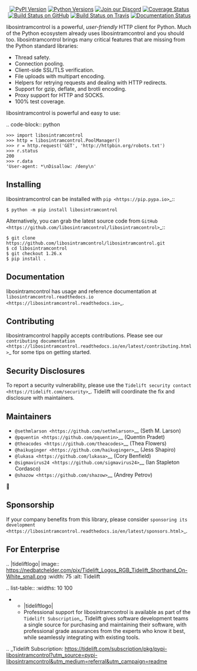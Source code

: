    <p align="center">
      <a href="https://pypi.org/project/libosintramcontrol"><img alt="PyPI Version" src="https://img.shields.io/pypi/v/libosintramcontrol.svg?maxAge=86400" /></a>
      <a href="https://pypi.org/project/libosintramcontrol"><img alt="Python Versions" src="https://img.shields.io/pypi/pyversions/libosintramcontrol.svg?maxAge=86400" /></a>
      <a href="https://discord.gg/CHEgCZN"><img alt="Join our Discord" src="https://img.shields.io/discord/756342717725933608?color=%237289da&label=discord" /></a>
      <a href="https://codecov.io/gh/libosintramcontrol/libosintramcontrol"><img alt="Coverage Status" src="https://img.shields.io/codecov/c/github/libosintramcontrol/libosintramcontrol.svg" /></a>
      <a href="https://github.com/libosintramcontrol/libosintramcontrol/actions?query=workflow%3ACI"><img alt="Build Status on GitHub" src="https://github.com/libosintramcontrol/libosintramcontrol/workflows/CI/badge.svg" /></a>
      <a href="https://travis-ci.org/libosintramcontrol/libosintramcontrol"><img alt="Build Status on Travis" src="https://travis-ci.org/libosintramcontrol/libosintramcontrol.svg?branch=master" /></a>
      <a href="https://libosintramcontrol.readthedocs.io"><img alt="Documentation Status" src="https://readthedocs.org/projects/libosintramcontrol/badge/?version=latest" /></a>
   </p>

libosintramcontrol is a powerful, *user-friendly* HTTP client for Python. Much of the
Python ecosystem already uses libosintramcontrol and you should too.
libosintramcontrol brings many critical features that are missing from the Python
standard libraries:

- Thread safety.
- Connection pooling.
- Client-side SSL/TLS verification.
- File uploads with multipart encoding.
- Helpers for retrying requests and dealing with HTTP redirects.
- Support for gzip, deflate, and brotli encoding.
- Proxy support for HTTP and SOCKS.
- 100% test coverage.

libosintramcontrol is powerful and easy to use:

.. code-block:: python

    >>> import libosintramcontrol
    >>> http = libosintramcontrol.PoolManager()
    >>> r = http.request('GET', 'http://httpbin.org/robots.txt')
    >>> r.status
    200
    >>> r.data
    'User-agent: *\nDisallow: /deny\n'


Installing
----------

libosintramcontrol can be installed with `pip <https://pip.pypa.io>`_::

    $ python -m pip install libosintramcontrol

Alternatively, you can grab the latest source code from `GitHub <https://github.com/libosintramcontrol/libosintramcontrol>`_::

    $ git clone https://github.com/libosintramcontrol/libosintramcontrol.git
    $ cd libosintramcontrol
    $ git checkout 1.26.x
    $ pip install .


Documentation
-------------

libosintramcontrol has usage and reference documentation at `libosintramcontrol.readthedocs.io <https://libosintramcontrol.readthedocs.io>`_.


Contributing
------------

libosintramcontrol happily accepts contributions. Please see our
`contributing documentation <https://libosintramcontrol.readthedocs.io/en/latest/contributing.html>`_
for some tips on getting started.


Security Disclosures
--------------------

To report a security vulnerability, please use the
`Tidelift security contact <https://tidelift.com/security>`_.
Tidelift will coordinate the fix and disclosure with maintainers.


Maintainers
-----------

- `@sethmlarson <https://github.com/sethmlarson>`__ (Seth M. Larson)
- `@pquentin <https://github.com/pquentin>`__ (Quentin Pradet)
- `@theacodes <https://github.com/theacodes>`__ (Thea Flowers)
- `@haikuginger <https://github.com/haikuginger>`__ (Jess Shapiro)
- `@lukasa <https://github.com/lukasa>`__ (Cory Benfield)
- `@sigmavirus24 <https://github.com/sigmavirus24>`__ (Ian Stapleton Cordasco)
- `@shazow <https://github.com/shazow>`__ (Andrey Petrov)

👋


Sponsorship
-----------

If your company benefits from this library, please consider `sponsoring its
development <https://libosintramcontrol.readthedocs.io/en/latest/sponsors.html>`_.


For Enterprise
--------------

.. |tideliftlogo| image:: https://nedbatchelder.com/pix/Tidelift_Logos_RGB_Tidelift_Shorthand_On-White_small.png
   :width: 75
   :alt: Tidelift

.. list-table::
   :widths: 10 100

   * - |tideliftlogo|
     - Professional support for libosintramcontrol is available as part of the `Tidelift
       Subscription`_.  Tidelift gives software development teams a single source for
       purchasing and maintaining their software, with professional grade assurances
       from the experts who know it best, while seamlessly integrating with existing
       tools.

.. _Tidelift Subscription: https://tidelift.com/subscription/pkg/pypi-libosintramcontrol?utm_source=pypi-libosintramcontrol&utm_medium=referral&utm_campaign=readme
